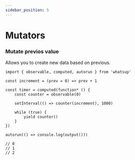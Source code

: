 ```yaml
---
sidebar_position: 5
---
```


# Mutators

### Mutate previos value

Allows you to create new data based on previous.

```tsx
import { observable, computed, autorun } from 'whatsup'

const increment = (prev = 0) => prev + 1

const timer = computed(function* () {
    const counter = observable(0)

    setInterval(() => counter(increment), 1000)

    while (true) {
        yield counter()
    }
})

autorun(() => console.log(output()))

// 0
// 1
// 2
```
